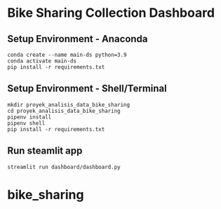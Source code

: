 # Bike Sharing Collection Dashboard

## Setup Environment - Anaconda

```
conda create --name main-ds python=3.9
conda activate main-ds
pip install -r requirements.txt
```

## Setup Environment - Shell/Terminal

```
mkdir proyek_analisis_data_bike_sharing
cd proyek_analisis_data_bike_sharing
pipenv install
pipenv shell
pip install -r requirements.txt
```

## Run steamlit app

```
streamlit run dashboard/dashboard.py
```
# bike_sharing
